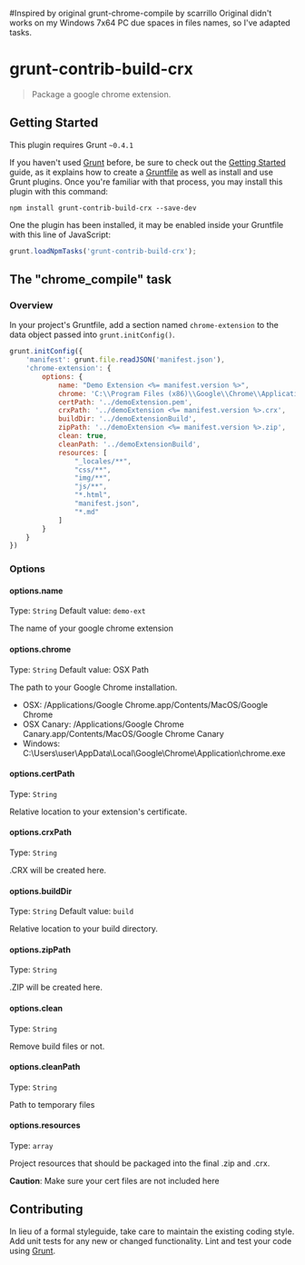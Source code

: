 #Inspired by original grunt-chrome-compile by scarrillo
Original didn't works on my Windows 7x64 PC due spaces in files names, so I've adapted tasks.

# grunt-contrib-build-crx
> Package a google chrome extension.

## Getting Started
This plugin requires Grunt `~0.4.1`

If you haven't used [Grunt](http://gruntjs.com/) before, be sure to check out the [Getting Started](http://gruntjs.com/getting-started) guide, as it explains how to create a [Gruntfile](http://gruntjs.com/sample-gruntfile) as well as install and use Grunt plugins. Once you're familiar with that process, you may install this plugin with this command:

```shell
npm install grunt-contrib-build-crx --save-dev
```

One the plugin has been installed, it may be enabled inside your Gruntfile with this line of JavaScript:

```js
grunt.loadNpmTasks('grunt-contrib-build-crx');
```

## The "chrome_compile" task

### Overview
In your project's Gruntfile, add a section named `chrome-extension` to the data object passed into `grunt.initConfig()`.

```js
grunt.initConfig({
    'manifest': grunt.file.readJSON('manifest.json'),
    'chrome-extension': {
        options: {
            name: "Demo Extension <%= manifest.version %>",
            chrome: 'C:\\Program Files (x86)\\Google\\Chrome\\Application\\chrome.exe',
            certPath: '../demoExtension.pem',
            crxPath: '../demoExtension <%= manifest.version %>.crx',
            buildDir: '../demoExtensionBuild',
            zipPath: '../demoExtension <%= manifest.version %>.zip',
            clean: true,
            cleanPath: '../demoExtensionBuild',
            resources: [
                "_locales/**",
                "css/**",
                "img/**",
                "js/**",
                "*.html",
                "manifest.json",
                "*.md"
            ]
        }
    }
})
```
### Options

#### options.name
Type: `String`
Default value: `demo-ext`

The name of your google chrome extension

#### options.chrome
Type: `String`
Default value: OSX Path

The path to your Google Chrome installation.
* OSX: /Applications/Google Chrome.app/Contents/MacOS/Google Chrome
* OSX Canary: /Applications/Google Chrome Canary.app/Contents/MacOS/Google Chrome Canary
* Windows: C:\Users\user\AppData\Local\Google\Chrome\Application\chrome.exe

#### options.certPath
Type: `String`

Relative location to your extension's certificate.

#### options.crxPath
Type: `String`

.CRX will be created here.

#### options.buildDir
Type: `String`
Default value: `build`

Relative location to your build directory.

#### options.zipPath
Type: `String`

.ZIP will be created here.

#### options.clean
Type: `String`

Remove build files or not.

#### options.cleanPath
Type: `String`

Path to temporary files

#### options.resources
Type: `array`

Project resources that should be packaged into the final .zip and .crx.

__Caution__: Make sure your cert files are not included here

## Contributing
In lieu of a formal styleguide, take care to maintain the existing coding style. Add unit tests for any new or changed functionality. Lint and test your code using [Grunt](http://gruntjs.com/).
